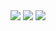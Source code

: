 <img src="https://i.imgur.com/RhAnCpm.png"/>
<img src="https://i.imgur.com/Z5lGbkW.png"/>
<img src="https://i.imgur.com/ktIKIfY.png"/>